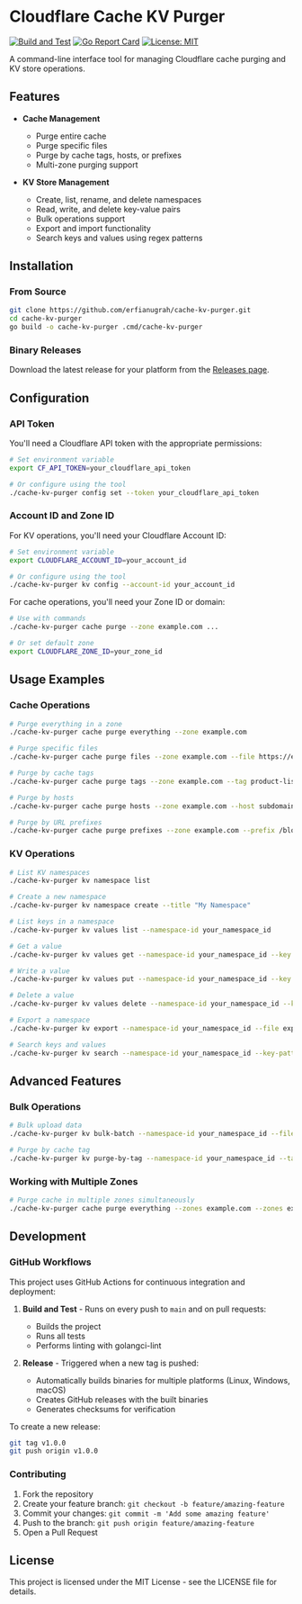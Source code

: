 # Cloudflare Cache KV Purger

[![Build and Test](https://github.com/erfianugrah/cache-kv-purger/actions/workflows/build.yml/badge.svg)](https://github.com/erfianugrah/cache-kv-purger/actions/workflows/build.yml)
[![Go Report Card](https://goreportcard.com/badge/github.com/erfianugrah/cache-kv-purger)](https://goreportcard.com/report/github.com/erfianugrah/cache-kv-purger)
[![License: MIT](https://img.shields.io/badge/License-MIT-yellow.svg)](https://opensource.org/licenses/MIT)

A command-line interface tool for managing Cloudflare cache purging and KV store operations.

## Features

- **Cache Management**
  - Purge entire cache
  - Purge specific files
  - Purge by cache tags, hosts, or prefixes
  - Multi-zone purging support

- **KV Store Management**
  - Create, list, rename, and delete namespaces
  - Read, write, and delete key-value pairs
  - Bulk operations support
  - Export and import functionality
  - Search keys and values using regex patterns

## Installation

### From Source

```bash
git clone https://github.com/erfianugrah/cache-kv-purger.git
cd cache-kv-purger
go build -o cache-kv-purger .cmd/cache-kv-purger
```

### Binary Releases

Download the latest release for your platform from the [Releases page](https://github.com/erfianugrah/cache-kv-purger/releases).

## Configuration

### API Token

You'll need a Cloudflare API token with the appropriate permissions:

```bash
# Set environment variable
export CF_API_TOKEN=your_cloudflare_api_token

# Or configure using the tool
./cache-kv-purger config set --token your_cloudflare_api_token
```

### Account ID and Zone ID

For KV operations, you'll need your Cloudflare Account ID:

```bash
# Set environment variable
export CLOUDFLARE_ACCOUNT_ID=your_account_id

# Or configure using the tool
./cache-kv-purger kv config --account-id your_account_id
```

For cache operations, you'll need your Zone ID or domain:

```bash
# Use with commands
./cache-kv-purger cache purge --zone example.com ...

# Or set default zone
export CLOUDFLARE_ZONE_ID=your_zone_id
```

## Usage Examples

### Cache Operations

```bash
# Purge everything in a zone
./cache-kv-purger cache purge everything --zone example.com

# Purge specific files
./cache-kv-purger cache purge files --zone example.com --file https://example.com/path/to/file.jpg --file https://example.com/path/to/another.css

# Purge by cache tags
./cache-kv-purger cache purge tags --zone example.com --tag product-listing --tag user-profile

# Purge by hosts
./cache-kv-purger cache purge hosts --zone example.com --host subdomain.example.com

# Purge by URL prefixes
./cache-kv-purger cache purge prefixes --zone example.com --prefix /blog/ --prefix /products/
```

### KV Operations

```bash
# List KV namespaces
./cache-kv-purger kv namespace list

# Create a new namespace
./cache-kv-purger kv namespace create --title "My Namespace"

# List keys in a namespace
./cache-kv-purger kv values list --namespace-id your_namespace_id

# Get a value
./cache-kv-purger kv values get --namespace-id your_namespace_id --key your_key

# Write a value
./cache-kv-purger kv values put --namespace-id your_namespace_id --key your_key --value your_value

# Delete a value
./cache-kv-purger kv values delete --namespace-id your_namespace_id --key your_key

# Export a namespace
./cache-kv-purger kv export --namespace-id your_namespace_id --file export.json

# Search keys and values
./cache-kv-purger kv search --namespace-id your_namespace_id --key-pattern "user_.*" --value-pattern "cache-tag"
```

## Advanced Features

### Bulk Operations

```bash
# Bulk upload data
./cache-kv-purger kv bulk-batch --namespace-id your_namespace_id --file data.json

# Purge by cache tag
./cache-kv-purger kv purge-by-tag --namespace-id your_namespace_id --tag-value homepage
```

### Working with Multiple Zones

```bash
# Purge cache in multiple zones simultaneously
./cache-kv-purger cache purge everything --zones example.com --zones example.org --zones example.net
```

## Development

### GitHub Workflows

This project uses GitHub Actions for continuous integration and deployment:

1. **Build and Test** - Runs on every push to `main` and on pull requests:
   - Builds the project
   - Runs all tests
   - Performs linting with golangci-lint

2. **Release** - Triggered when a new tag is pushed:
   - Automatically builds binaries for multiple platforms (Linux, Windows, macOS)
   - Creates GitHub releases with the built binaries
   - Generates checksums for verification

To create a new release:

```bash
git tag v1.0.0
git push origin v1.0.0
```

### Contributing

1. Fork the repository
2. Create your feature branch: `git checkout -b feature/amazing-feature`
3. Commit your changes: `git commit -m 'Add some amazing feature'`
4. Push to the branch: `git push origin feature/amazing-feature`
5. Open a Pull Request

## License

This project is licensed under the MIT License - see the LICENSE file for details.
